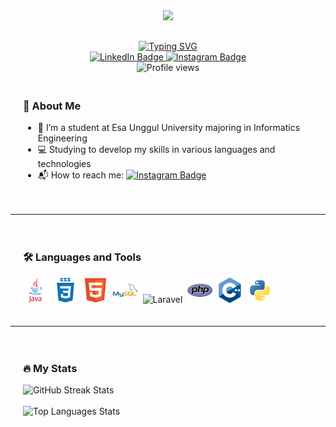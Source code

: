 <div id="header" align="center">
  <img src="https://media0.giphy.com/media/v1.Y2lkPTc5MGI3NjExMWdqOXpjbnZpYjAzaGV2Y3phbDlmNDhycGxwdDAwOGl3MWs0dzRyZiZlcD12MV9pbnRlcm5hbF9naWZfYnlfaWQmY3Q9Zw/skVe8kyj61sqS0RlSZ/giphy.gif" width="500"/>

<div align="center" style="margin-top: 30px;">
  <a href="https://git.io/typing-svg">
    <img src="https://readme-typing-svg.herokuapp.com?font=Roboto+Mono&pause=1000&width=435&lines=HI%2C+I'm+Rizky+Dwi;Welcome+to...;...My+Github" alt="Typing SVG"/>
  </a>
</div>

<div id="badges">
  <a href="https://www.linkedin.com/in/rizky-dwi-ba77702a2/">
    <img src="https://img.shields.io/badge/LinkedIn-blue?style=for-the-badge&logo=linkedin&logoColor=white" alt="LinkedIn Badge"/>
  </a>
  <a href="https://www.instagram.com/rizkydnz">
    <img src="https://img.shields.io/badge/Instagram-E4405F?style=for-the-badge&logo=instagram&logoColor=white" alt="Instagram Badge"/>
  </a>
<div id="badges">
  <img src="https://komarev.com/ghpvc/?username=rizkydnz&style=flat-square&color=blue" alt="Profile views"/>
</div>
</div>
</div>

<section style="padding: 20px;">
  <h3>🚀 About Me</h3>
  <ul>
    <li>🏫 I’m a student at Esa Unggul University majoring in Informatics Engineering</li>
    <li>💻 Studying to develop my skills in various languages ​​and technologies</li>
    <li>📬 How to reach me:
      <a href="https://www.instagram.com/rizkydnz">
        <img src="https://img.shields.io/badge/Instagram-E4405F?style=flat&logo=Instagram&logoColor=white" alt="Instagram Badge"/>
      </a>
    </li>
  </ul>
</section>

<hr/>

<section style="padding: 20px;">
  <h3>🛠️ Languages and Tools</h3>
  <div>
    <img src="https://github.com/devicons/devicon/blob/master/icons/java/java-original-wordmark.svg" title="Java" alt="Java" width="40" height="40"/>&nbsp;
    <img src="https://github.com/devicons/devicon/blob/master/icons/css3/css3-plain-wordmark.svg" title="CSS3" alt="CSS" width="40" height="40"/>&nbsp;
    <img src="https://github.com/devicons/devicon/blob/master/icons/html5/html5-original.svg" title="HTML5" alt="HTML" width="40" height="40"/>&nbsp;
    <img src="https://github.com/devicons/devicon/blob/master/icons/mysql/mysql-original-wordmark.svg" title="MySQL" alt="MySQL" width="40" height="40"/>&nbsp;
    <img src="https://upload.wikimedia.org/wikipedia/commons/9/9a/Laravel.svg" title="Laravel" alt="Laravel" width="40" height="40"/>&nbsp;
    <img src="https://github.com/devicons/devicon/blob/master/icons/php/php-original.svg" title="PHP" alt="PHP" width="40" height="40"/>&nbsp;
    <img src="https://github.com/devicons/devicon/blob/master/icons/cplusplus/cplusplus-original.svg" title="C++" alt="C++" width="40" height="40"/>&nbsp;
    <img src="https://github.com/devicons/devicon/blob/master/icons/python/python-original.svg" title="Python" alt="Python" width="40" height="40"/>&nbsp;
  </div>
</section>

<hr/>

<section style="padding: 20px;">
  <h3>🔥 My Stats</h3>
  <div>
    <img src="https://nirzak-streak-stats.vercel.app/?user=rizkydnz&theme=dark&background=000000" alt="GitHub Streak Stats"/>
  </div>
    <br/>
  <div>
    <img src="https://github-readme-stats.vercel.app/api/top-langs/?username=rizkydnz&layout=compact&theme=vision-friendly-dark" alt="Top Languages Stats"/>
  </div>
</section>
